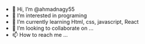 - 👋 Hi, I’m @ahmadnagy55
- 👀 I’m interested in programing
- 🌱 I’m currently learning Html, css, javascript, React
- 💞️ I’m looking to collaborate on ...
- 📫 How to reach me ...

<!---
ahmadnagy55/ahmadnagy55 is a ✨ special ✨ repository because its `README.md` (this file) appears on your GitHub profile.
You can click the Preview link to take a look at your changes.
--->
